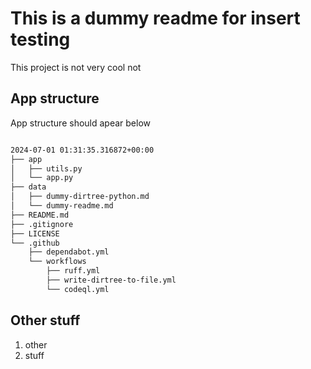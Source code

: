 # This is a dummy readme for insert testing

This project is not very cool not

## App structure

App structure should apear below

<!-- DIRTREE-README-ACTION-INSERT-HERE-START -->

```sh

2024-07-01 01:31:35.316872+00:00
├── app
│   ├── utils.py
│   └── app.py
├── data
│   ├── dummy-dirtree-python.md
│   └── dummy-readme.md
├── README.md
├── .gitignore
├── LICENSE
└── .github
    ├── dependabot.yml
    └── workflows
        ├── ruff.yml
        ├── write-dirtree-to-file.yml
        └── codeql.yml
```
<!-- DIRTREE-README-ACTION-INSERT-HERE-END -->

## Other stuff

1. other
2. stuff
